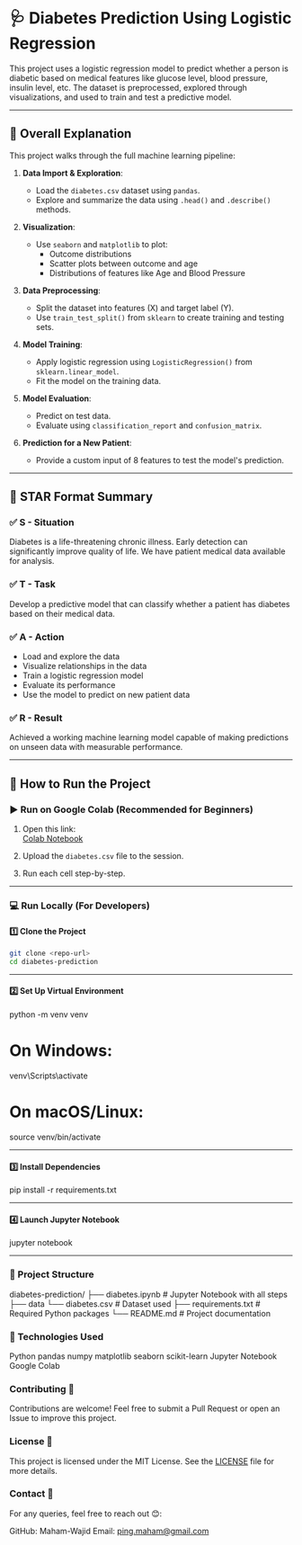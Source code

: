 # 🩺 Diabetes Prediction Using Logistic Regression

This project uses a logistic regression model to predict whether a person is diabetic based on medical features like glucose level, blood pressure, insulin level, etc. The dataset is preprocessed, explored through visualizations, and used to train and test a predictive model.

---

## 📌 Overall Explanation

This project walks through the full machine learning pipeline:

1. **Data Import & Exploration**:
   - Load the `diabetes.csv` dataset using `pandas`.
   - Explore and summarize the data using `.head()` and `.describe()` methods.

2. **Visualization**:
   - Use `seaborn` and `matplotlib` to plot:
     - Outcome distributions
     - Scatter plots between outcome and age
     - Distributions of features like Age and Blood Pressure

3. **Data Preprocessing**:
   - Split the dataset into features (X) and target label (Y).
   - Use `train_test_split()` from `sklearn` to create training and testing sets.

4. **Model Training**:
   - Apply logistic regression using `LogisticRegression()` from `sklearn.linear_model`.
   - Fit the model on the training data.

5. **Model Evaluation**:
   - Predict on test data.
   - Evaluate using `classification_report` and `confusion_matrix`.

6. **Prediction for a New Patient**:
   - Provide a custom input of 8 features to test the model's prediction.

---

## 🌟 STAR Format Summary

### ✅ **S - Situation**
Diabetes is a life-threatening chronic illness. Early detection can significantly improve quality of life. We have patient medical data available for analysis.

### ✅ **T - Task**
Develop a predictive model that can classify whether a patient has diabetes based on their medical data.

### ✅ **A - Action**
- Load and explore the data
- Visualize relationships in the data
- Train a logistic regression model
- Evaluate its performance
- Use the model to predict on new patient data

### ✅ **R - Result**
Achieved a working machine learning model capable of making predictions on unseen data with measurable performance.

---

## 🚀 How to Run the Project

### ▶️ Run on Google Colab (Recommended for Beginners)
1. Open this link:  
   [Colab Notebook](https://colab.research.google.com/drive/1azaOUtr8d0yHoksN5KscU-jjLMLmyifK)

2. Upload the `diabetes.csv` file to the session.

3. Run each cell step-by-step.

---

### 💻 Run Locally (For Developers)

#### 1️⃣ Clone the Project

```bash
git clone <repo-url>
cd diabetes-prediction
```

---

#### 2️⃣ Set Up Virtual Environment

python -m venv venv

# On Windows:
venv\Scripts\activate

# On macOS/Linux:
source venv/bin/activate

---

#### 3️⃣ Install Dependencies

pip install -r requirements.txt

---

#### 4️⃣ Launch Jupyter Notebook

jupyter notebook

---

### 📁 Project Structure

diabetes-prediction/
├── diabetes.ipynb        # Jupyter Notebook with all steps
├── data
    └── diabetes.csv      # Dataset used
├── requirements.txt      # Required Python packages
└── README.md             # Project documentation

### 🧰 Technologies Used
Python
pandas
numpy
matplotlib
seaborn
scikit-learn
Jupyter Notebook
Google Colab

### Contributing 🤝
Contributions are welcome! Feel free to submit a Pull Request or open an Issue to improve this project.

### License 📄
This project is licensed under the MIT License. See the [LICENSE](LICENSE) file for more details.

### Contact 📧
For any queries, feel free to reach out 😊:

GitHub: Maham-Wajid
Email: ping.maham@gmail.com